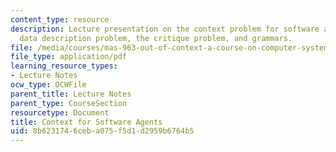 ```yaml
---
content_type: resource
description: Lecture presentation on the context problem for software agents, the
  data description problem, the critique problem, and grammars.
file: /media/courses/mas-963-out-of-context-a-course-on-computer-systems-that-adapt-to-and-learn-from-context-fall-2001/8b6231746ceba075f5d1d2959b6764b5_sld0011.pdf
file_type: application/pdf
learning_resource_types:
- Lecture Notes
ocw_type: OCWFile
parent_title: Lecture Notes
parent_type: CourseSection
resourcetype: Document
title: Context for Software Agents
uid: 8b623174-6ceb-a075-f5d1-d2959b6764b5
---
```

